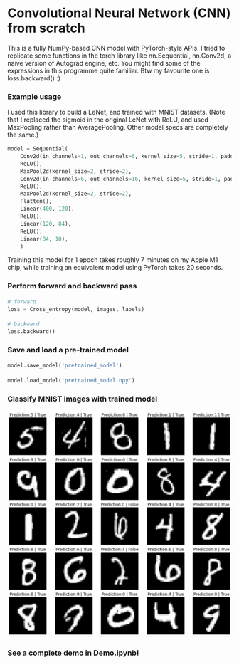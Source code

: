 # Convolutional Neural Network (CNN) from scratch

This is a fully NumPy-based CNN model with PyTorch-style APIs. I tried to replicate some functions in the torch library like nn.Sequential, nn.Conv2d, a naive version of Autograd engine, etc. You might find some of the expressions in this programme quite familiar. Btw my favourite one is loss.backward() :)

### Example usage

I used this library to build a LeNet, and trained with MNIST datasets. (Note that I replaced the sigmoid in the original LeNet with ReLU, and used MaxPooling rather than AveragePooling. Other model specs are completely the same.)

```python
model = Sequential(
    Conv2d(in_channels=1, out_channels=6, kernel_size=5, stride=1, padding=2),
    ReLU(),
    MaxPool2d(kernel_size=2, stride=2),
    Conv2d(in_channels=6, out_channels=16, kernel_size=5, stride=1, padding=0),
    ReLU(),
    MaxPool2d(kernel_size=2, stride=2),
    Flatten(),
    Linear(400, 120),
    ReLU(),
    Linear(120, 84),
    ReLU(),
    Linear(84, 10),
    )
```
Training this model for 1 epoch takes roughly 7 minutes on my Apple M1 chip, while training an equivalent model using PyTorch takes 20 seconds. 

### Perform forward and backward pass

```python
# forward
loss = Cross_entropy(model, images, labels)

# backward
loss.backward()
```

### Save and load a pre-trained model

```python
model.save_model('pretrained_model')

model.load_model('pretrained_model.npy')
```

### Classify MNIST images with trained model
<img src="https://github.com/brianwang00001/CNN-from-scratch/blob/40f898cd73535191c634425a07ef7ce389442534/classify_results.png" width=525 alt="classify_result"/>

### See a complete demo in Demo.ipynb!


